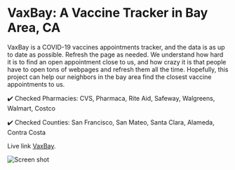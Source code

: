 # VaxBay: A Vaccine Tracker in Bay Area, CA

VaxBay is a COVID-19 vaccines appointments tracker, and the data is as up to date as possible. Refresh the page as needed. We understand how hard it is to find an open appointment close to us, and how crazy it is that people have to open tons of webpages and refresh them all the time. Hopefully, this project can help our neighbors in the bay area find the closest vaccine appointments to us.

✔️ Checked Pharmacies: CVS, Pharmaca, Rite Aid, Safeway, Walgreens, Walmart, Costco

✔️ Checked Counties: San Francisco, San Mateo, Santa Clara, Alameda, Contra Costa

Live link [VaxBay](https://www.vaxbay.com/).

![Screen shot](./screenshot)